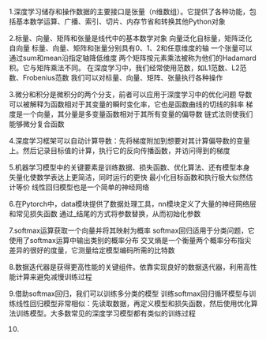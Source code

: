 1.深度学习储存和操作数据的主要接口是张量（n维数组）。它提供了各种功能，包括基本数学运算、广播、索引、切片、内存节省和转换其他Python对象

2.标量、向量、矩阵和张量是线代中的基本数学对象
  向量泛化自标量，矩阵泛化自向量
  标量、向量、矩阵和张量分别具有0、1、2和任意维度的轴
  一个张量可以通过sum和mean沿指定轴降低维度
  两个矩阵按元素乘法被称为他们的Hadamard积。它与矩阵乘法不同。
  在深度学习中，我们经常使用范数，如L1范数、L2范数、Frobenius范数
  我们可以对标量、向量、矩阵、张量执行各种操作

3.微分和积分是微积分的两个分支，前者可以应用于深度学习中的优化问题
  导数可以被解释为函数相对于其变量的瞬时变化率，它也是函数曲线的切线的斜率
  梯度是一个向量，其分量是多变量函数相对于其所有变量的偏导数
  链式法则使我们能够微分复合函数

4.深度学习框架可以自动计算导数：先将梯度附加到想要对其计算偏导数的变量上。然后记录目标值的计算，执行它的反向传播函数，并访问得到的梯度

5.机器学习模型中的关键要素是训练数据、损失函数、优化算法、还有模型本身
  矢量化使数学表达上更简洁，同时运行的更快
  最小化目标函数和执行极大似然估计等价
  线性回归模型也是一个简单的神经网络

6.在Pytorch中，data模块提供了数据处理工具，nn模块定义了大量的神经网络层和常见损失函数
  通过_结尾的方式将参数替换，从而初始化参数

7.softmax运算获取一个向量并将其映射为概率
  softmax回归适用于分类问题，它使用了softmax运算中输出类别的概率分布
  交叉熵是一个衡量两个概率分布指尖差异的很好的度量，它测量给定模型编码所需的比特数

8.数据迭代器是获得更高性能的关键组件。依靠实现良好的数据迭代器，利用高性能计算来避免减慢训练过程

9.借助softmax回归，我们可以训练多分类的模型
  训练softmax回归循环模型与训练线性回归模型非常相似：先读取数据，再定义模型和损失函数，然后使用优化算法训练模型。大多数常见的深度学习模型都有类似的训练过程

10.
